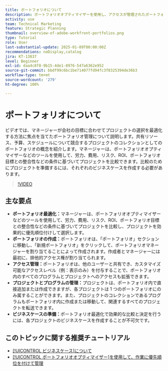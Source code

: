 ```yaml
---
title: ポートフォリオについて
description: ポートフォリオオプティマイザーを使用し、アクセスが管理されたポートフォリオを作成、プロジェクトとプログラムを整理、情報に基づいた決定のためのビジネスケースを準備することで、Workfront でのプロジェクト選択を最適化します。
activity: use
team: Technical Marketing
feature: Strategic Planning
thumbnail: overview-of-adobe-workfront-portfolios.png
type: Tutorial
role: User
last-substantial-update: 2025-01-09T00:00:00Z
recommendations: noDisplay,catalog
jira: KT-13837
level: Beginner
exl-id: daa4c8f8-9b15-4de1-8976-547a6362e952
source-git-commit: bbdf99c6bc1be714077fd94fc3f8325394de36b3
workflow-type: tm+mt
source-wordcount: '279'
ht-degree: 100%

---
```


# ポートフォリオについて

ビデオでは、マネージャーが会社の目標に合わせてプロジェクトの選択を最適化する方法に焦点を当てたポートフォリオ管理について説明します。共有リソース、予算、スケジュールについて競合するプロジェクトのコレクションとしてのポートフォリオの概念を紹介します。マネージャーは、ポートフォリオオプティマイザーなどのツールを使用して、労力、費用、リスク、ROI、ポートフォリオ目標との整合性などの条件に基づいてプロジェクトを比較できます。比較のためにプロジェクトを準備するには、それぞれのビジネスケースを作成する必要があります。


>[!VIDEO](https://video.tv.adobe.com/v/3442807/?quality=12&learn=on&enablevpops=1)

## 主な要点

* **ポートフォリオ最適化：**&#x200B;マネージャーは、ポートフォリオオプティマイザーなどのツールを使用して、労力、費用、リスク、ROI、ポートフォリオ目標との整合性などの条件に基づいてプロジェクトを比較し、プロジェクトを効果的に優先順位付けして選択します。
* **ポートフォリオの作成：**&#x200B;ポートフォリオは、「ポートフォリオ」セクションに移動し、「新規ポートフォリオ」をクリックして、ポートフォリオマネージャーを割り当てることによって作成されます。作成者とマネージャーには最初に、排他的アクセス権が割り当てられます。
* **アクセス管理：**&#x200B;ポートフォリオは、他のユーザーと共有でき、カスタマイズ可能なアクセスレベル（例：表示のみ）を付与することで、ポートフォリオ内のすべてのプログラムとプロジェクトへのアクセスも拡張できます。
* **プロジェクトとプログラムの管理：**&#x200B;プロジェクトは、ポートフォリオ内で直接追加または作成できますが、各プロジェクトは 1 つのポートフォリオにのみ属することができます。また、プロジェクトのコレクションであるプログラムもポートフォリオ内に作成または移動して、関連するすべてのプロジェクトを転送できます。
* **ビジネスケースの準備：**&#x200B;ポートフォリオ最適化で効果的な比較と決定を行うには、各プロジェクトのビジネスケースを作成することが不可欠です。


## このトピックに関する推奨チュートリアル

* [[!UICONTROL ビジネスケース]について](/help/portfolios-and-programs/introduction-to-the-business-case.md)
* [[!UICONTROL ポートフォリオオプティマイザー]を使用して、作業に優先順位を付けて管理](/help/portfolios-and-programs/prioritize-and-manage-work-with-portfolios.md)

